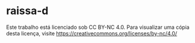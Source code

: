 # raissa-d

Este trabalho está licenciado sob CC BY-NC 4.0. Para visualizar uma cópia desta licença, visite https://creativecommons.org/licenses/by-nc/4.0/

